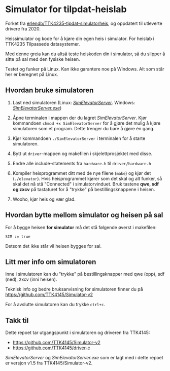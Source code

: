 # Simulator for tilpdat-heislab

Forket fra [erlendb/TTK4235-tipdat-simulatorheis](https://github.com/erlendb/TTK4235-tilpdat-simulatorheis), og oppdatert til utleverte drivere fra 2020.

Heissimulator og kode for å kjøre din egen heis i simulator. For heislab i TTK4235 Tilpassede datasystemer.

Med denne greia kan du altså teste heiskoden din i simulator, så du slipper å sitte på sal med den fysiske heisen.

Testet og funker på Linux. Kan ikke garantere noe på Windows. Alt som står her er beregnet på Linux.

## Hvordan bruke simulatoren
1. Last ned simulatoren (Linux: [*SimElevatorServer*](https://github.com/erlendb/TTK4235-tilpdat-simulatorheis/raw/master/SimElevatorServer). Windows: [*SimElevatorServer.exe*](https://github.com/erlendb/TTK4235-tilpdat-simulatorheis/raw/master/SimElevatorServer.exe))

2. Åpne terminalen i mappen der du lagret *SimElevatorServer*. Kjør kommandoen `chmod +x SimElevatorServer` for å gjøre det mulig å kjøre simulatoren som et program. Dette trenger du bare å gjøre én gang.

3. Kjør kommandoen `./SimElevatorServer` i terminalen for å starte simulatoren.

4. Bytt ut `driver`-mappen og makefilen i skjelettprosjektet med disse.

5. Endre alle include-statements fra `hardware.h` til `driver/hardware.h`

6. Kompiler heisprogrammet ditt med de nye filene (`make`) og kjør det (`./elevator`). Hvis heisprogrammet kjører som det skal og alt funker, så skal det nå stå "Connected" i simulatorvinduet. Bruk tastene **qwe, sdf og zxcv** på tastaturet for å "trykke" på bestillingsknappene i heisen.

7. Wooho, kjør heis og vær glad.

## Hvordan bytte mellom simulator og heisen på sal

For å bygge heisen **for simulator** må det stå følgende øverst i makefilen: 
~~~make
SIM := true
~~~
Detsom det ikke står vil heisen bygges for sal.

## Litt mer info om simulatoren

Inne i simulatoren kan du "trykke" på bestillingsknapper med qwe (opp), sdf (ned), zxcv (inni heisen).

Teknisk info og bedre bruksanvisning for simulatoren finner du på https://github.com/TTK4145/Simulator-v2

For å avslutte simulatoren kan du trykke `ctrl+c`.

## Takk til

Dette repoet tar utgangspunkt i simulatoren og driveren fra TTK4145:
* https://github.com/TTK4145/Simulator-v2
* https://github.com/TTK4145/driver-c

*SimElevatorServer* og *SimElevatorServer.exe* som er lagt med i dette repoet er versjon v1.5 fra TTK4145/Simulator-v2.
